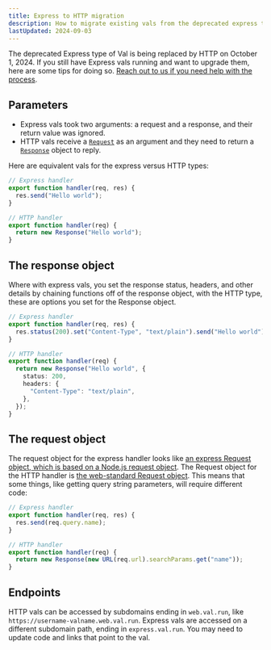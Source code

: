```yaml
---
title: Express to HTTP migration
description: How to migrate existing vals from the deprecated express type to the HTTP type
lastUpdated: 2024-09-03
---
```


The deprecated Express type of Val is being replaced by HTTP on October 1, 2024. If you still have Express vals running and want to upgrade them, here are some tips for doing so. [Reach out to us if you need help with the process](/contact-us/contact-us/).

## Parameters

- Express vals took two arguments: a request and a response, and their return value was ignored.
- HTTP vals receive a [`Request`](https://developer.mozilla.org/en-US/docs/Web/API/Request) as an argument and they need to return a [`Response`](https://developer.mozilla.org/en-US/docs/Web/API/Response) object to reply.

Here are equivalent vals for the express versus HTTP types:

```ts
// Express handler
export function handler(req, res) {
  res.send("Hello world");
}
```

```ts
// HTTP handler
export function handler(req) {
  return new Response("Hello world");
}
```

## The response object

Where with express vals, you set the response status, headers, and other details by chaining functions off of the response object, with the HTTP type, these are options you set for the Response object.

```ts
// Express handler
export function handler(req, res) {
  res.status(200).set("Content-Type", "text/plain").send("Hello world");
}
```

```ts
// HTTP handler
export function handler(req) {
  return new Response("Hello world", {
    status: 200,
    headers: {
      "Content-Type": "text/plain",
    },
  });
}
```

## The request object

The request object for the express handler looks like [an express Request object, which is based on a Node.js request object](https://expressjs.com/en/4x/api.html#req). The Request object for the HTTP handler is [the web-standard Request object](https://developer.mozilla.org/en-US/docs/Web/API/Request). This means that some things, like getting query string parameters, will require different code:

```ts
// Express handler
export function handler(req, res) {
  res.send(req.query.name);
}
```

```ts
// HTTP handler
export function handler(req) {
  return new Response(new URL(req.url).searchParams.get("name"));
}
```

## Endpoints

HTTP vals can be accessed by subdomains ending in `web.val.run`, like `https://username-valname.web.val.run`. Express vals are accessed on a different subdomain path, ending in `express.val.run`. You may need to update code and links that point to the val.
